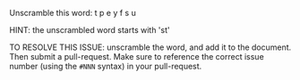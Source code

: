 Unscramble this word: t p e y f s u

HINT: the unscrambled word starts with 'st'



TO RESOLVE THIS ISSUE: unscramble the word, and add it to the document. Then submit a pull-request.  Make sure to reference the correct issue  number (using the `#NNN` syntax) in your pull-request. 
